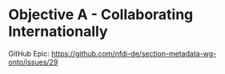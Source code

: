 # Objective A - Collaborating Internationally

GitHub Epic: https://github.com/nfdi-de/section-metadata-wg-onto/issues/29
